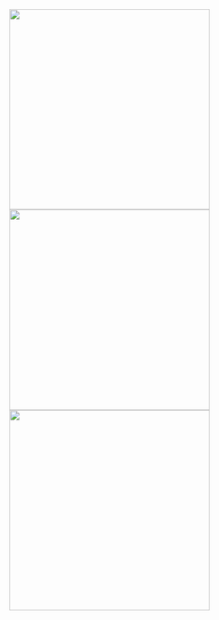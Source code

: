 <img src="https://github.com/Moirand/4001116_synrgy7_mia_mylist_ch3/assets/77042171/bb87c396-6d91-42d5-91d2-a36e6faf7307" width="360">
<img src="https://github.com/Moirand/4001116_synrgy7_mia_mylist_ch3/assets/77042171/5f00c6fb-5a83-48a9-8a05-039710a545b8" width="360">
<img src="https://github.com/Moirand/4001116_synrgy7_mia_mylist_ch3/assets/77042171/23bc9153-9573-4e6b-a2a9-aa3effd73dfe" width="360">

